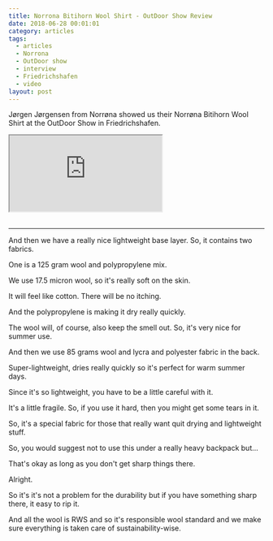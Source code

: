 ```yaml
---
title: Norrona Bitihorn Wool Shirt - OutDoor Show Review
date: 2018-06-28 00:01:01
category: articles
tags:
  - articles
  - Norrona
  - OutDoor show
  - interview
  - Friedrichshafen
  - video
layout: post
---
```


Jørgen Jørgensen from Norrøna showed us their Norrøna Bitihorn Wool Shirt at the OutDoor Show in Friedrichshafen.

<div class="embed-responsive embed-responsive-16by9">
    <iframe class="embed-responsive-item" src="https://www.youtube.com/embed/phUOZrug5aw"></iframe>
</div>
<br>
<!--more-->

---

And then we have a really nice lightweight base layer. So, it contains two fabrics.

One is a 125 gram wool and polypropylene mix.

We use 17.5 micron wool, so it's really soft on the skin.

It will feel like cotton. There will be no itching.

And the polypropylene is making it dry really quickly.

The wool will, of course, also keep the smell out. So, it's very nice for summer use.

And then we use 85 grams wool and lycra and polyester fabric in the back.

Super-lightweight, dries really quickly so it's perfect for warm summer days.

Since it's so lightweight, you have to be a little careful with it.

It's a little fragile. So, if you use it hard, then you might get some tears in it.

So, it's a special fabric for those that really want quit drying and lightweight stuff.

So, you would suggest not to use this under a really heavy backpack but...

That's okay as long as you don't get sharp things there.

Alright.

So it's it's not a problem for the durability but if you have something sharp there, it easy to rip it.

And all the wool is RWS and so it's responsible wool standard and we make sure everything is taken care of sustainability-wise.
